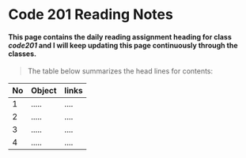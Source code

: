 # Code 201 Reading Notes
#### This page contains the daily reading assignment heading for class *code201*  and I will keep updating this page continuously through the classes. 
>The table below summarizes the head lines for contents:

No | Object | links
-- | ------ | -----
1 | ..... | ....
2 | ..... | ....
3 | ..... | ....
4 | ..... | ....

